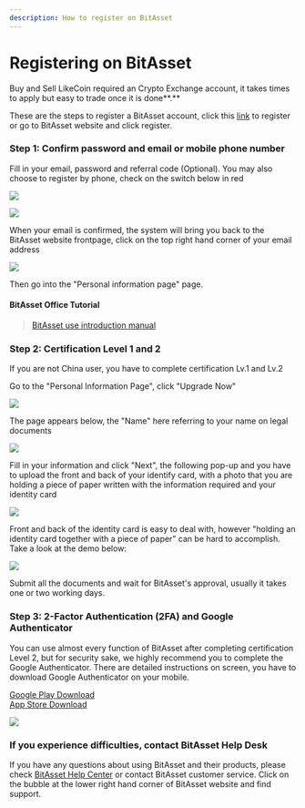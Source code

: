 ```yaml
---
description: How to register on BitAsset
---
```


# Registering on BitAsset

Buy and Sell LikeCoin required an Crypto Exchange account, it takes times to apply but easy to trade once it is done**.**

These are the steps to register a BitAsset account, click this [link](https://www.bitasset.com/reg) to register or go to BitAsset website and click register.

### Step 1: Confirm password and email or mobile phone number

Fill in your email, password and referral code \(Optional\). You may also choose to register by phone, check on the switch below in red

![](../../.gitbook/assets/bitasset-1.png)

![](../../.gitbook/assets/bitasset-2.png)

When your email is confirmed, the system will bring you back to the BitAsset website frontpage, click on the top right hand corner of your email address

![](../../.gitbook/assets/bitasset-3.png)

Then go into the "Personal information page" page.

#### BitAsset Office Tutorial

> [BitAsset use introduction manual](https://bitasset.zendesk.com/hc/en-us/articles/360012894432-BitAsset-use-introduction-manual)

### Step 2: Certification Level 1 and 2

If you are not China user, you have to complete certification Lv.1 and Lv.2

Go to the "Personal Information Page", click "Upgrade Now"

![](../../.gitbook/assets/bitasset-4.png)

The page appears below, the "Name" here referring to your name on legal documents

![](../../.gitbook/assets/bitasset-5.png)

Fill in your information and click "Next", the following pop-up and you have to upload the front and back of your identify card, with a photo that you are holding a piece of paper written with the information required and your identity card

![](../../.gitbook/assets/bitasset-6.png)

Front and back of the identity card is easy to deal with, however "holding an identity card together with a piece of paper" can be hard to accomplish. Take a look at the demo below:

![](../../.gitbook/assets/bitasset-7.jpg)

Submit all the documents and wait for BitAsset's approval, usually it takes one or two working days.

### Step 3: 2-Factor Authentication \(2FA\) and Google Authenticator <a id="3-google-"></a>

You can use almost every function of BitAsset after completing certification Level 2, but for security sake, we highly recommend you to complete the Google Authenticator. There are detailed instructions on screen, you have to download Google Authenticator on your mobile.

[Google Play Download](https://play.google.com/store/apps/details?id=com.google.android.apps.authenticator2&hl=zh_TW)  
[App Store Download](https://apps.apple.com/hk/app/google-authenticator/id388497605)

![](../../.gitbook/assets/bitasset-8.png)

### If you experience difficulties, contact BitAsset Help Desk

If you have any questions about using BitAsset and their products,  please check [BitAsset Help Center](https://bitasset.zendesk.com/hc/en-us) or contact BitAsset customer service. Click on the bubble at the lower right hand corner of BitAsset website and find support.

